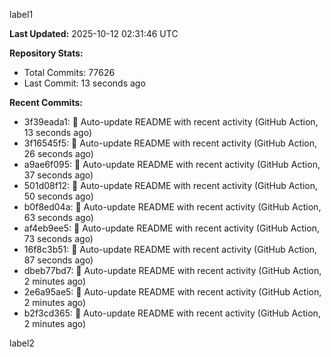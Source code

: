 
label1 
<!-- ACTIVITY_START -->
**Last Updated:** 2025-10-12 02:31:46 UTC

**Repository Stats:**
- Total Commits: 77626
- Last Commit: 13 seconds ago

**Recent Commits:**
- 3f39eada1: 🤖 Auto-update README with recent activity (GitHub Action, 13 seconds ago)
- 3f16545f5: 🤖 Auto-update README with recent activity (GitHub Action, 26 seconds ago)
- a9ae6f095: 🤖 Auto-update README with recent activity (GitHub Action, 37 seconds ago)
- 501d08f12: 🤖 Auto-update README with recent activity (GitHub Action, 50 seconds ago)
- b0f8ed04a: 🤖 Auto-update README with recent activity (GitHub Action, 63 seconds ago)
- af4eb9ee5: 🤖 Auto-update README with recent activity (GitHub Action, 73 seconds ago)
- 16f8c3b51: 🤖 Auto-update README with recent activity (GitHub Action, 87 seconds ago)
- dbeb77bd7: 🤖 Auto-update README with recent activity (GitHub Action, 2 minutes ago)
- 2e6a95ae5: 🤖 Auto-update README with recent activity (GitHub Action, 2 minutes ago)
- b2f3cd365: 🤖 Auto-update README with recent activity (GitHub Action, 2 minutes ago)
<!-- ACTIVITY_END -->

label2

